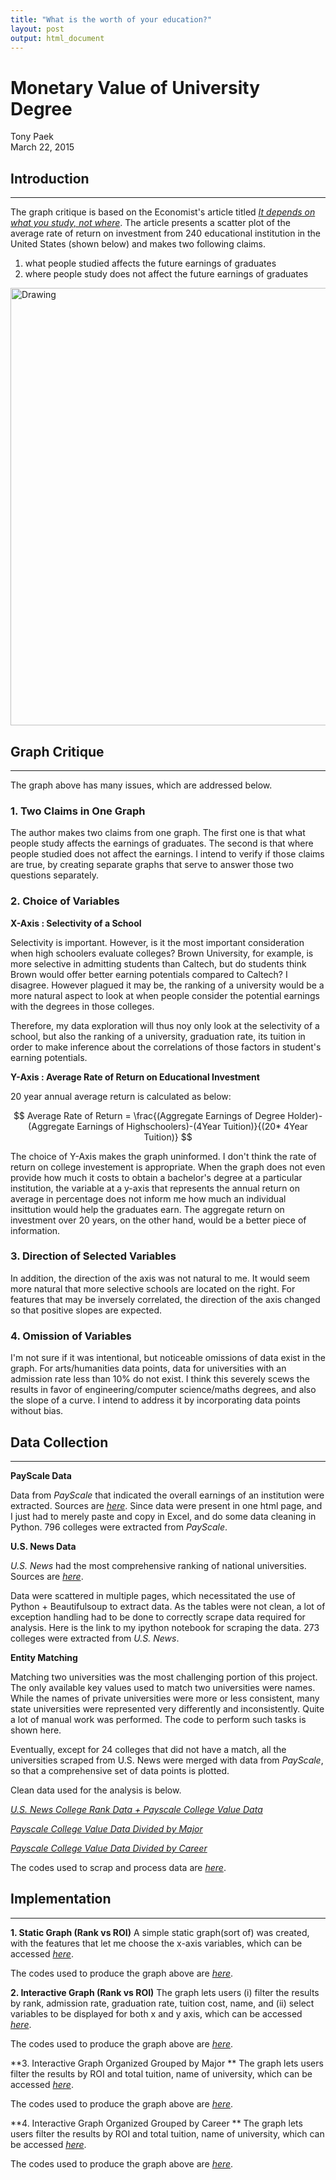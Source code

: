 ```yaml
---
title: "What is the worth of your education?"
layout: post
output: html_document
---
```


# Monetary Value of University Degree
Tony Paek  
March 22, 2015  

## Introduction
***
The graph critique is based on the Economist's article titled *[It depends on what you study, not where](http://www.economist.com/news/united-states/21646220-it-depends-what-you-study-not-where)*. The article presents a scatter plot of the average rate of return on investment from 240 educational institution in the United States (shown below) and makes two following claims.

1. what people studied affects the future earnings of graduates
2. where people study does not affect the future earnings of graduates

<img src="http://cdn.static-economist.com/sites/default/files/imagecache/original-size/images/print-edition/20150314_USC467_0.png" alt="Drawing" style="width: 700px;"/>

## Graph Critique
***
The graph above has many issues, which are addressed below.

### 1. Two Claims in One Graph
The author makes two claims from one graph. The first one is that what people study affects the earnings of graduates. The second is that where people studied does not affect the earnings. I intend to verify if those claims are true, by creating separate graphs that serve to answer those two questions separately.

### 2. Choice of Variables

**X-Axis : Selectivity of a School**

Selectivity is important. However, is it the most important consideration when high schoolers evaluate colleges? Brown University, for example, is more selective in admitting students than Caltech, but do students think Brown would offer better earning potentials compared to Caltech? I disagree. However plagued it may be, the ranking of a university would be a more natural aspect to look at when people consider the potential earnings with the degrees in those colleges.

Therefore, my data exploration will thus noy only look at the selectivity of a school, but also the ranking of a university, graduation rate, its tuition in order to make inference about the correlations of those factors in student's earning potentials. 

**Y-Axis : Average Rate of Return on Educational Investment**

20 year annual average return is calculated as below:

$$ Average Rate of Return = \frac{(Aggregate Earnings of Degree Holder)-(Aggregate Earnings of Highschoolers)-(4Year Tuition)}{(20* 4Year Tuition)} $$

The choice of Y-Axis makes the graph uninformed. I don't think the rate of return on college investement is appropriate. When the graph does not even provide how much it costs to obtain a bachelor's degree at a particular institution, the variable at a y-axis that represents the annual return on average in percentage does not inform me how much an individual insittution would help the graduates earn. The aggregate return on investment over 20 years, on the other hand, would be a better piece of information.

### 3. Direction of Selected Variables

In addition, the direction of the axis was not natural to me. It would seem more natural that more selective schools are located on the right. For features that may be inversely correlated, the direction of the axis changed so that positive slopes are expected.

### 4. Omission of Variables

I'm not sure if it was intentional, but noticeable omissions of data exist in the graph. For arts/humanities data points, data for universities with an admission rate less than 10% do not exist. I think this severely scews the results in favor of engineering/computer science/maths degrees, and also the slope of a curve. I intend to address it by incorporating data points without bias.

## Data Collection
***
**PayScale Data**

Data from *PayScale* that indicated the overall earnings of an institution were extracted. Sources are *[here](http://www.payscale.com/college-roi/)*. Since data were present in one html page, and I just had to merely paste and copy in Excel, and do some data cleaning in Python. 796 colleges were extracted from *PayScale*.

**U.S. News Data**

*U.S. News* had the most comprehensive ranking of national universities. Sources are *[here](http://colleges.usnews.rankingsandreviews.com/best-colleges/rankings/national-universities)*.

Data were scattered in multiple pages, which necessitated the use of Python + Beautifulsoup to extract data. As the tables were not clean, a lot of exception handling had to be done to correctly scrape data required for analysis. Here is the link to my ipython notebook for scraping the data. 273 colleges were extracted from *U.S. News*.

**Entity Matching**

Matching two universities was the most challenging portion of this project. The only available key values used to match two universities were names. While the names of private universities were more or less consistent, many state universities were represented very differently and inconsistently. Quite a lot of manual work was performed. The code to perform such tasks is shown here.

Eventually, except for 24 colleges that did not have a match, all the universities scraped from U.S. News were merged with data from *PayScale*, so that a comprehensive set of data points is plotted.

Clean data used for the analysis is below.

*[U.S. News College Rank Data + Payscale College Value Data](https://github.com/tonypaek/uni_value/blob/master/uni_rank_int/uni.csv)*

*[Payscale College Value Data Divided by Major](https://github.com/tonypaek/uni_value/blob/master/uni_major/uni_major.csv)*

*[Payscale College Value Data Divided by Career](https://github.com/tonypaek/uni_value/blob/master/uni_career/uni_career.csv)*

The codes used to scrap and process data are *[here]( https://github.com/tonypaek/uni_value/tree/master/Data_Processing)*.

## Implementation
***

**1. Static Graph (Rank vs ROI)**
A simple static graph(sort of) was created, with the features that let me choose the x-axis variables, which can be accessed *[here](http://tonypaek.shinyapps.io/UniversityValue-rank-static)*.

The codes used to produce the graph above are *[here](https://github.com/tonypaek/uni_value/tree/master/uni_rank_stat)*.

**2. Interactive Graph (Rank vs ROI)**
The graph lets users (i) filter the results by rank, admission rate, graduation rate, tuition cost, name, and (ii) select variables to be displayed for both x and y axis, which can be accessed *[here](http://tonypaek.shinyapps.io/UniversityValue-rank-interactive)*.

The codes used to produce the graph above are *[here](https://github.com/tonypaek/uni_value/tree/master/uni_rank_int)*.

**3. Interactive Graph Organized Grouped by Major **
The graph lets users filter the results by ROI and total tuition, name of university, which can be accessed *[here](http://tonypaek.shinyapps.io/UniversityValue-Major)*.

The codes used to produce the graph above are *[here](https://github.com/tonypaek/uni_value/tree/master/uni_rank_major)*.


**4. Interactive Graph Organized Grouped by Career **
The graph lets users filter the results by ROI and total tuition, name of university, which can be accessed *[here](http://tonypaek.shinyapps.io/UniversityValue-Career)*.

The codes used to produce the graph above are *[here](https://github.com/tonypaek/uni_value/tree/master/uni_rank_career)*.
